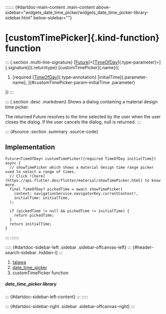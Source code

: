 ::::::: {#dartdoc-main-content .main-content above-sidebar="widgets_date_time_picker/widgets_date_time_picker-library-sidebar.html" below-sidebar=""}
<div>

# [customTimePicker]{.kind-function} function

</div>

::: {.section .multi-line-signature}
[[Future](https://api.flutter.dev/flutter/dart-core/Future-class.html)[\<[[TimeOfDay](https://api.flutter.dev/flutter/material/TimeOfDay-class.html)]{.type-parameter}\>]{.signature}]{.returntype}
[customTimePicker]{.name}({

1.  [required
    [[TimeOfDay](https://api.flutter.dev/flutter/material/TimeOfDay-class.html)]{.type-annotation}
    [initialTime]{.parameter-name},
    ]{#customTimePicker-param-initialTime .parameter}

})
:::

::: {.section .desc .markdown}
Shows a dialog containing a material design time picker.

The returned Future resolves to the time selected by the user when the
user closes the dialog. If the user cancels the dialog, null is
returned.
:::

::: {#source .section .summary .source-code}
## Implementation

``` language-dart
Future<TimeOfDay> customTimePicker({required TimeOfDay initialTime}) async {
  // showTimePicker which shows a material design time range picker used to select a range of times.
  // Click ![here](https://api.flutter.dev/flutter/material/showTimePicker.html) to know more.
  final TimeOfDay? pickedTime = await showTimePicker(
    context: navigationService.navigatorKey.currentContext!,
    initialTime: initialTime,
  );

  if (pickedTime != null && pickedTime != initialTime) {
    return pickedTime;
  }
  return initialTime;
}
```
:::
:::::::

::::: {#dartdoc-sidebar-left .sidebar .sidebar-offcanvas-left}
::: {#header-search-sidebar .hidden-l}
:::

1.  [talawa](../index.html)
2.  [date_time_picker](../widgets_date_time_picker/)
3.  customTimePicker function

##### date_time_picker library

::: {#dartdoc-sidebar-left-content}
:::
:::::

::: {#dartdoc-sidebar-right .sidebar .sidebar-offcanvas-right}
:::
